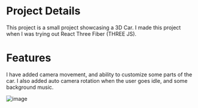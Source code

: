# Project Details
This project is a small project showcasing a 3D Car. I made this project when I was trying out React Three Fiber (THREE JS).

# Features
I have added camera movement, and ability to customize some parts of the car. I also added auto camera rotation when the user goes idle, and some background music. 

![image](https://github.com/user-attachments/assets/10ed3f81-ce9f-4b1e-af68-e4d289e89854)
